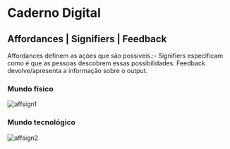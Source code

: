 # Caderno Digital

## Affordances | Signifiers | Feedback

Affordances definem as ações que são possíveis.:-
Signifiers especificam como é que as pessoas descobrem essas possibilidades.
Feedback devolve/apresenta a informação sobre o output.

### Mundo físico
![affsign1](https://miro.medium.com/max/1400/0*2h7UWJMznXXgkiVO)

### Mundo tecnológico
![affsign2](https://miro.medium.com/max/1400/0*kSj4afkV7s5A_Qsr)


